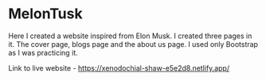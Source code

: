 # MelonTusk

Here I created a website inspired from Elon Musk. I created three pages in it. The cover page, blogs page and the about us page.
I used only Bootstrap as I was practicing it. 

Link to live website - https://xenodochial-shaw-e5e2d8.netlify.app/
